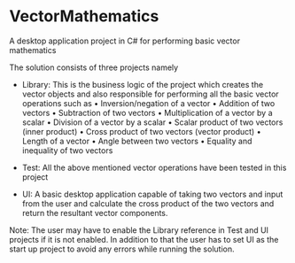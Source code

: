 # VectorMathematics
A desktop application project in C# for performing basic vector mathematics

The solution consists of three projects namely

* Library: This is the business logic of the project which creates the vector objects and also
responsible for performing all the basic vector operations such as
• Inversion/negation of a vector
• Addition of two vectors
• Subtraction of two vectors
• Multiplication of a vector by a scalar
• Division of a vector by a scalar
• Scalar product of two vectors (inner product)
• Cross product of two vectors (vector product)
• Length of a vector
• Angle between two vectors
• Equality and inequality of two vectors

* Test: All the above mentioned vector operations have been tested in this project

* UI: A basic desktop application capable of taking two vectors and input from the user
and calculate the cross product of the two vectors and return the resultant vector components.

Note: The user may have to enable the Library reference in Test and UI projects if it is not enabled. 
In addition to that the user has to set UI as the start up project to avoid any errors while running the solution.
